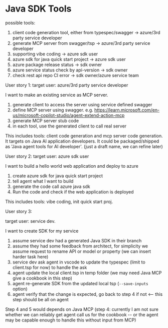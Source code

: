 # Java SDK Tools

possible tools:

1. client code generation tool, either from typespec/swagger  -> azure/3rd party service developer
2. generate MCP server from swagger/tsp  -> azure/3rd party service developer
3. supporting vibe coding  -> azure sdk user
4. azure sdk for java quick start project -> azure sdk user
5. azure package release status  -> sdk owner
6. azure service status check by api-version  -> sdk owner
7. check rest api repo CI error  -> sdk owner/azure service team


User story 1:
target user: azure/3rd party service developer

I want to make an existing service as MCP server.

1. generate client to access the server using service defined swagger
1. define MCP server using swagger. e.g. https://learn.microsoft.com/en-us/microsoft-copilot-studio/agent-extend-action-mcp
2. generate MCP server stub code
3. in each tool, use the generated client to call real server

This includes tools: client code generation and mcp server code generation.  It targets on Java AI application developers. It could be packaged/shipped as 'Java agent tools for AI developer'. (just a draft name, we can refine later)

User story 2:
target user: azure sdk user

I want to build a hello world web application and deploy to azure

1. create azure sdk for java quick start project
2. tell agent what I want to build
3. generate the code call azure java sdk
4. Run the code and check if the web application is deployed
   
This includes tools: vibe coding, init quick start proj. 

User story 3: 

target user: service dev.

I want to create SDK for my service

1. assume service dev had a generated Java SDK in their branch
2. assume they had some feedback from architect, for simplicity we assume request to rename API or model or property
(we can insert harder task here)
3. service dev ask agent in vscode to update the typespec (limit to client.tsp for now) to handle the ask
4. agent update the local client.tsp in temp folder (we may need Java MCP give a cookbook in this step)
5. agent re-generate SDK from the updated local tsp (`--save-inputs` option)
6. agent verify that the change is expected, go back to step 4 if not <-- this step should be all on agent

Step 4 and 5 would depends on Java MCP
(step 4: currently I am not sure whether we can reliably get agent call us for the cookbook -- or the agent may be capable enough to handle this without input from MCP)

